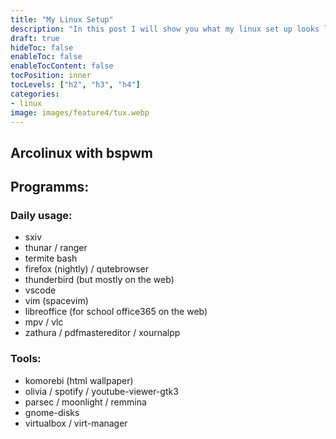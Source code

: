 ```yaml
---
title: "My Linux Setup"
description: "In this post I will show you what my linux set up looks like and what programms I use."
draft: true
hideToc: false
enableToc: false
enableTocContent: false
tocPosition: inner
tocLevels: ["h2", "h3", "h4"]
categories:
- linux
image: images/feature4/tux.webp
---
```


## Arcolinux with bspwm

## Programms:

### Daily usage:

- sxiv
- thunar / ranger
- termite bash
- firefox (nightly) / qutebrowser
- thunderbird (but mostly on the web)
- vscode
- vim (spacevim)
- libreoffice (for school office365 on the web)
- mpv / vlc
- zathura / pdfmastereditor / xournalpp

### Tools:

- komorebi (html wallpaper)
- olivia / spotify / youtube-viewer-gtk3
- parsec / moonlight / remmina
- gnome-disks
- virtualbox / virt-manager